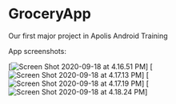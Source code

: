 # GroceryApp
Our first major project in Apolis Android Training

App screenshots:

[![Screen Shot 2020-09-18 at 4.16.51 PM](https://i.imgur.com/b0m2A3A.png)]
[![Screen Shot 2020-09-18 at 4.17.13 PM](https://i.imgur.com/hwmoruv.png)]
[![Screen Shot 2020-09-18 at 4.17.19 PM](https://i.imgur.com/UMPiyeE.png)]
[![Screen Shot 2020-09-18 at 4.18.24 PM](https://i.imgur.com/APOVwFT.png)]
